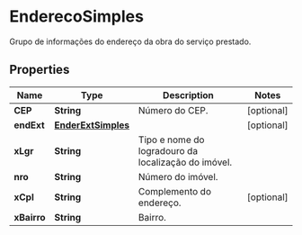 

# EnderecoSimples

Grupo de informações do endereço da obra do serviço prestado.

## Properties

| Name | Type | Description | Notes |
|------------ | ------------- | ------------- | -------------|
|**CEP** | **String** | Número do CEP. |  [optional] |
|**endExt** | [**EnderExtSimples**](EnderExtSimples.md) |  |  [optional] |
|**xLgr** | **String** | Tipo e nome do logradouro da localização do imóvel. |  |
|**nro** | **String** | Número do imóvel. |  |
|**xCpl** | **String** | Complemento do endereço. |  [optional] |
|**xBairro** | **String** | Bairro. |  |



